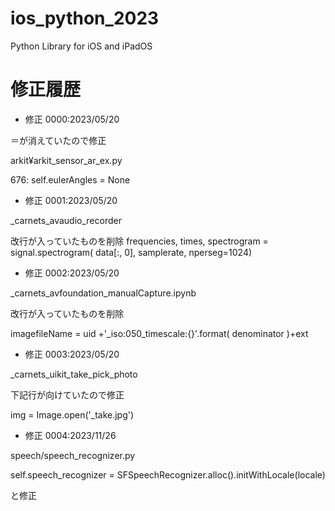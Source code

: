 # ios_python_2023
Python Library for iOS and iPadOS

# 修正履歴

- 修正 0000:2023/05/20

＝が消えていたので修正

arkit¥arkit_sensor_ar_ex.py

676:        self.eulerAngles = None

- 修正 0001:2023/05/20

_carnets_avaudio_recorder

改行が入っていたものを削除
frequencies, times, spectrogram = signal.spectrogram( data[:, 0], samplerate, nperseg=1024)

- 修正 0002:2023/05/20

_carnets_avfoundation_manualCapture.ipynb

改行が入っていたものを削除

imagefileName = uid +'_iso:050_timescale:{}'.format( denominator )+ext

- 修正 0003:2023/05/20

_carnets_uikit_take_pick_photo

下記行が向けていたので修正

img  = Image.open('_take.jpg')

- 修正 0004:2023/11/26
  
speech/speech_recognizer.py

self.speech_recognizer = SFSpeechRecognizer.alloc().initWithLocale(locale)

と修正
